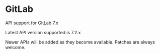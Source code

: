 GitLab
======

API support for GitLab 7.x

Latest API version supported is 7.2.x

Newer APIs will be added as they become available. Patches are always welcome.